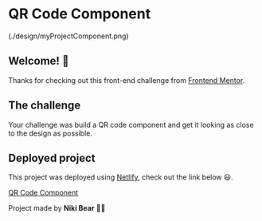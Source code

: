# QR Code Component

(./design/myProjectComponent.png)

## Welcome! 👋

Thanks for checking out this front-end challenge from [Frontend Mentor](https://www.frontendmentor.io).

## The challenge

Your challenge was build a QR code component and get it looking as close to the design as possible.

## Deployed project

This project was deployed using [Netlify](https://www.netlify.com/), check out the link below 😃.

[QR Code Component](https://qr-component-niki-bear.netlify.app/)

Project made by **Niki Bear** 🐻🚀
